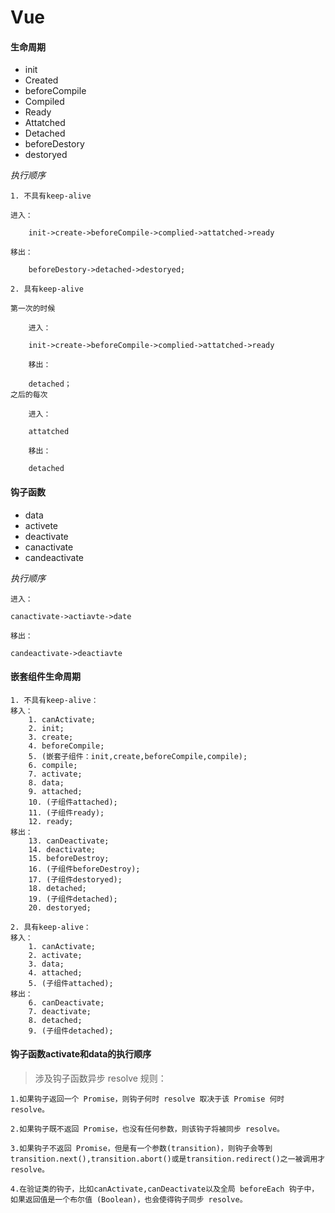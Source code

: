 # Vue

#### 生命周期

* init
* Created
* beforeCompile
* Compiled
* Ready
* Attatched
* Detached
* beforeDestory
* destoryed


*执行顺序*

```
1. 不具有keep-alive

进入：

	init->create->beforeCompile->complied->attatched->ready

移出：

	beforeDestory->detached->destoryed;

2. 具有keep-alive

第一次的时候

    进入：

    init->create->beforeCompile->complied->attatched->ready

    移出：

    detached；
之后的每次

    进入：

    attatched

    移出：

    detached

```

#### 钩子函数

* data
* activete
* deactivate
* canactivate
* candeactivate

*执行顺序*

```
进入：

canactivate->actiavte->date

移出：

candeactivate->deactiavte
```


#### 嵌套组件生命周期

```
1. 不具有keep-alive：
移入：
    1. canActivate;
    2. init;
    3. create;
    4. beforeCompile;
    5. (嵌套子组件：init,create,beforeCompile,compile);
    6. compile;
    7. activate;
    8. data;
    9. attached;
    10. (子组件attached);
    11. (子组件ready);
    12. ready;
移出：
    13. canDeactivate;
    14. deactivate;
    15. beforeDestroy;
    16. (子组件beforeDestroy);
    17. (子组件destoryed);
    18. detached;
    19. (子组件detached);
    20. destoryed;

2. 具有keep-alive：
移入：
    1. canActivate;
    2. activate;
    3. data;
    4. attached;
    5. (子组件attached);
移出：
    6. canDeactivate;
    7. deactivate;
    8. detached;
    9. (子组件detached);
```



#### 钩子函数activate和data的执行顺序


> 涉及钩子函数异步 resolve 规则：

```
1.如果钩子返回一个 Promise，则钩子何时 resolve 取决于该 Promise 何时 resolve。

2.如果钩子既不返回 Promise，也没有任何参数，则该钩子将被同步 resolve。

3.如果钩子不返回 Promise，但是有一个参数(transition)，则钩子会等到transition.next(),transition.abort()或是transition.redirect()之一被调用才 resolve。

4.在验证类的钩子，比如canActivate,canDeactivate以及全局 beforeEach 钩子中，如果返回值是一个布尔值 (Boolean)，也会使得钩子同步 resolve。
```
